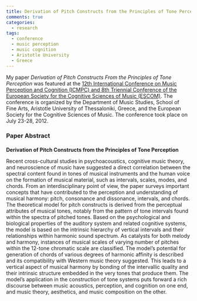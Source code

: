 ```yaml
---
title: Derivation of Pitch Constructs from the Principles of Tone Perception
comments: true
categories: 
  - research
tags:
  - conference
  - music perception
  - music cognition
  - Aristotle University
  - Greece
---
```

My paper _Derivation of Pitch Constructs From the Principles of Tone Perception_ was featured at the [12th International Conference on Music Perception and Cognition (ICMPC) and 8th Triennial Conference of the European Society for the Cognitive Sciences of Music (ESCOM)][escom_2012]. The conference is organized by the Department of Music Studies, School of Fine Arts, Aristotle University of Thessaloniki, Greece, and the European Society for the Cognitive Sciences of Music. The conference took place on July 23-28, 2012.

### Paper Abstract
<div class="notice">
  <h4></h4>
  <strong>Derivation of Pitch Constructs from the Principles of Tone Perception</strong> 
  <p>Recent cross-cultural studies in psychoacoustics, cognitive music theory, and neuroscience of music have suggested a direct correlation between the spectral content found in tones of musical instruments and the human voice on the formation of musical material, such as intervals, scales, modes, and chords.  From an interdisciplinary point of view, the paper surveys important concepts that have contributed to the perception and understanding of musical harmony: pitch, consonance and dissonance, intervals, and chords.  The theoretical model for pitch constructs is derived from the perceptual attributes of musical tones, notably from the pattern of tone intervals found within the spectra of pitched tones.  Based on the psychological and biological properties of the auditory system and related cognitive systems, the model is based on the intrinsic hierarchy of vertical intervals and their relationships within harmonic sound spectrum.  As catalysts for both melody and harmony, instances of musical scales of varying number of pitches within the 12-tone chromatic scale are classified.  The model’s potential for generation of chords of various degrees of harmonic affinity is described and its compatibility with Western music theory suggested.  This leads to a vertical aspect of musical harmony by bonding of the intervallic quality and their intrinsic structure embedded in the very tones that produce them.  The model’s application in the construction of tone systems puts forward a rich discourse between music acoustics, perception, and cognition on one end, and music theory, aesthetics, and music composition on the other.</p>
</div>

[escom_2012]: http://icmpc-escom2012.web.auth.gr/
